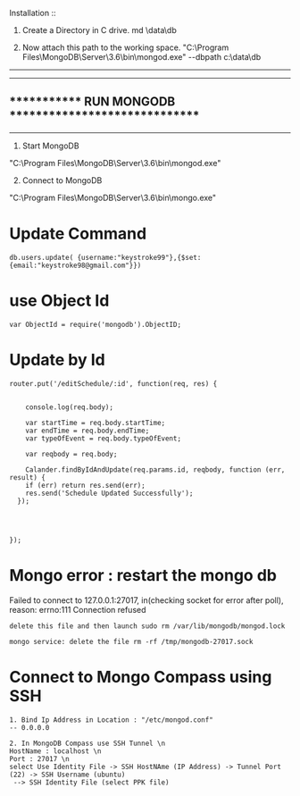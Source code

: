 Installation ::

1. Create a Directory in C drive.
md \data\db

2. Now attach this path to the working space.
"C:\Program Files\MongoDB\Server\3.6\bin\mongod.exe" --dbpath c:\data\db

-----------------------------------------------------
-----------------------------------------------------
*********** RUN MONGODB *****************************
-----------------------------------------------------
-----------------------------------------------------

1. Start MongoDB

"C:\Program Files\MongoDB\Server\3.6\bin\mongod.exe"

2. Connect to MongoDB

"C:\Program Files\MongoDB\Server\3.6\bin\mongo.exe"


# Update Command

```
db.users.update( {username:"keystroke99"},{$set: {email:"keystroke98@gmail.com"}})
```

# use Object Id

```
var ObjectId = require('mongodb').ObjectID;

```
# Update by Id

```
router.put('/editSchedule/:id', function(req, res) {

	
	console.log(req.body);

    var startTime = req.body.startTime;
    var endTime = req.body.endTime;
    var typeOfEvent = req.body.typeOfEvent;

    var reqbody = req.body;

    Calander.findByIdAndUpdate(req.params.id, reqbody, function (err, result) {
    if (err) return res.send(err);
    res.send('Schedule Updated Successfully');
  });



    
});
```
# Mongo error : restart the mongo db #
Failed to connect to 127.0.0.1:27017, in(checking socket for error after poll), reason: errno:111 Connection refused
```
delete this file and then launch sudo rm /var/lib/mongodb/mongod.lock
```
```
mongo service: delete the file rm -rf /tmp/mongodb-27017.sock

```

# Connect to Mongo Compass using SSH

```
1. Bind Ip Address in Location : "/etc/mongod.conf"
-- 0.0.0.0
```
```
2. In MongoDB Compass use SSH Tunnel \n
HostName : localhost \n
Port : 27017 \n
select Use Identity File -> SSH HostNAme (IP Address) -> Tunnel Port (22) -> SSH Username (ubuntu)
 --> SSH Identity File (select PPK file)
 
 ```

